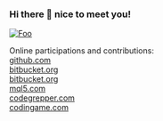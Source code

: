 ### Hi there 👋 nice to meet you!

[![Foo](https://t4.ftcdn.net/jpg/01/01/97/41/240_F_101974188_JmL9UeRv9Vr5Xgy2mLYDy0p1cCKvixes.jpg)]()

Online participations and contributions:  
[github.com](github.com/Zelirian)
</br>[bitbucket.org](bitbucket.org/d_tedesco/)
</br>[bitbucket.org](bitbucket.org/TestER666/)
</br>[mql5.com](mql5.com/en/users/e.dantes)
</br>[codegrepper.com](codegrepper.com/profile/davide-tedesco)
</br>[codingame.com](codingame.com/profile/4f590ab05c0e893e003fd72cea68a8fc9372783)

<!-- notes
don't use </br>
-->

<!--
**Zelirian/Zelirian** is a ✨ _special_ ✨ repository because its `README.md` (this file) appears on your GitHub profile.

Here are some ideas to get you started:

- 🔭 I’m currently working on ...
- 🌱 I’m currently learning ...
- 👯 I’m looking to collaborate on ...
- 🤔 I’m looking for help with ...
- 💬 Ask me about ...
- 📫 How to reach me: ...
- 😄 Pronouns: ...
- ⚡ Fun fact: ...
-->
